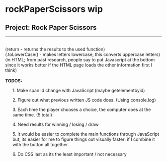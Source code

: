 # rockPaperScissors wip
 <h2>Project: Rock Paper Scissors</h2>
 <hr>
<br> 
(return - returns the results to the used function)
<br>
(.toLowerCase() - makes letters lowercase, this converts uppercase letters)
<br>
(in HTML; from past research, people say to put Javascript <script src=""></script> at the bottom since it works better if the HTML page loads the other information first I think)
<br>
<br>
<strong>TODOS:</strong>
<ul>1. Make span id change with JavaScript (maybe getelementbyid)</ul>
<ul>2. Figure out what previous written JS code does. (Using console.log) </ul>
<ul>3. Each time the player chooses a choice, the computer does at the same time. (5 total)</ul>
<ul>4. Need results for winning / losing / draw</ul>
<ul>5. It would be easier to complete the main functions through JavaScript but, its easier for me to figure things out visually faster; if I combine it with the button all together.</ul>
<ul>6. Do CSS last as its the least important / not necessary</ul>
